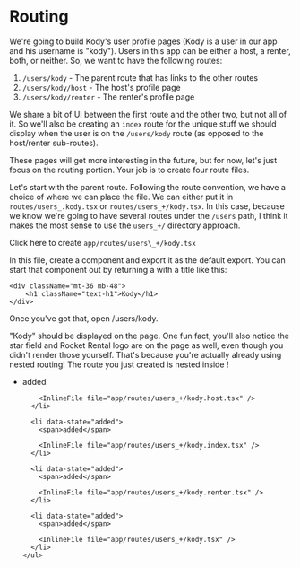 # Routing

We're going to build Kody's user profile pages (Kody is a user in our app and
his username is "kody"). Users in this app can be either a host, a renter, both,
or neither. So, we want to have the following routes:

1.  `/users/kody` - The parent route that has links to the other routes
2.  `/users/kody/host` - The host's profile page
3.  `/users/kody/renter` - The renter's profile page

We share a bit of UI between the first route and the other two, but not all of
it. So we'll also be creating an `index` route for the unique stuff we should
display when the user is on the `/users/kody` route (as opposed to the
host/renter sub-routes).

These pages will get more interesting in the future, but for now, let's just
focus on the routing portion. Your job is to create four route files.

Let's start with the parent route. Following the route convention, we have a
choice of where we can place the file. We can either put it in
`routes/users_.kody.tsx` or `routes/users_+/kody.tsx`. In this case, because we
know we're going to have several routes under the `/users` path, I think it
makes the most sense to use the `users_+/` directory approach.

<InlineFile file="app/routes/users_+/kody.tsx">
	Click here to create <code>app/routes/users\_+/kody.tsx</code>
</InlineFile>

In this file, create a component and export it as the default export. You can
start that component out by returning a with a title like this:

```tsx
<div className="mt-36 mb-48">
	<h1 className="text-h1">Kody</h1>
</div>
```

Once you've got that, open <LinkToApp to="/users/kody">/users/kody</LinkToApp>.

"Kody" should be displayed on the page. One fun fact, you'll also notice the
star field and Rocket Rental logo are on the page as well, even though you
didn't render those yourself. That's because you're actually already using
nested routing! The route you just created is nested inside
<InlineFile file="app/root.tsx" line="89" />!

<TouchedFiles>
  <div id="files">
    <ul>
      <li data-state="added">
        <span>added</span>

        <InlineFile file="app/routes/users_+/kody.host.tsx" />
      </li>

      <li data-state="added">
        <span>added</span>

        <InlineFile file="app/routes/users_+/kody.index.tsx" />
      </li>

      <li data-state="added">
        <span>added</span>

        <InlineFile file="app/routes/users_+/kody.renter.tsx" />
      </li>

      <li data-state="added">
        <span>added</span>

        <InlineFile file="app/routes/users_+/kody.tsx" />
      </li>
    </ul>

  </div>
</TouchedFiles>
